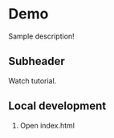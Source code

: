 # Demo

Sample description!

## Subheader

Watch tutorial.

## Local development

1. Open index.html
